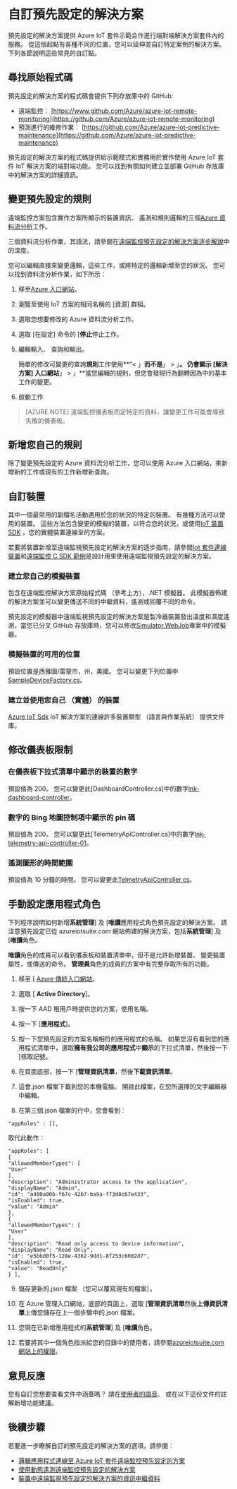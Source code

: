 <properties
    pageTitle="自訂預先設定的解決方案 |Microsoft Azure"
    description="提供如何自訂預先設定的 Azure IoT 套件解決方案的指引。"
    services=""
    suite="iot-suite"
    documentationCenter=".net"
    authors="aguilaaj"
    manager="timlt"
    editor=""/>

<tags
     ms.service="iot-suite"
     ms.devlang="dotnet"
     ms.topic="article"
     ms.tgt_pltfrm="na"
     ms.workload="na"
     ms.date="10/11/2016"
     ms.author="aguilaaj"/>

# <a name="customize-a-preconfigured-solution"></a>自訂預先設定的解決方案

預先設定的解決方案提供 Azure IoT 套件示範合作進行端對端解決方案套件內的服務。 從這個起點有各種不同的位置，您可以延伸並自訂特定案例的解決方案。 下列各節說明這些常見的自訂點。

## <a name="finding-the-source-code"></a>尋找原始程式碼

預先設定的解決方案的程式碼會提供下列存放庫中的 GitHub:

- 遠端監控︰ [https://www.github.com/Azure/azure-iot-remote-monitoring](https://github.com/Azure/azure-iot-remote-monitoring)
- 預測進行的維修作業︰ [https://github.com/Azure/azure-iot-predictive-maintenance](https://github.com/Azure/azure-iot-predictive-maintenance)

預先設定的解決方案的程式碼提供給示範模式和實務用於實作使用 Azure IoT 套件 IoT 解決方案的端對端功能。 您可以找到有關如何建立並部署 GitHub 存放庫中的解決方案的詳細資訊。

## <a name="changing-the-preconfigured-rules"></a>變更預先設定的規則

遠端監控方案包含實作方案所顯示的裝置資訊、 遙測和規則邏輯的三個[Azure 資料流分析](https://azure.microsoft.com/services/stream-analytics/)工作。

三個資料流分析作業，其語法，請參閱在[遠端監控預先設定的解決方案逐步解說](iot-suite-remote-monitoring-sample-walkthrough.md)中的深度。 

您可以編輯直接來變更邏輯，這些工作，或將特定的邏輯新增至您的狀況。 您可以找到資料流分析作業，如下所示︰
 
1. 移至[Azure 入口網站](https://portal.azure.com)。
2. 瀏覽至使用 IoT 方案的相同名稱的 [資源] 群組。 
3. 選取您想要修改的 Azure 資料流分析工作。 
4. 選取 [在設定] 命令的 [**停止**停止工作。 
5. 編輯輸入、 查詢和輸出。

    簡單的修改可變更的查詢**規則**工作使用**"< 」**而不是**」 > 」**。 仍會顯示 [解決方案] 入口網站**」 > 」**當您編輯的規則，但您會發現行為翻轉因為中的基本工作的變更。

6. 啟動工作

> [AZURE.NOTE] 遠端監控儀表板而定特定的資料，讓變更工作可能會導致失敗的儀表板。

## <a name="adding-your-own-rules"></a>新增您自己的規則

除了變更預先設定的 Azure 資料流分析工作，您可以使用 Azure 入口網站，來新增新的工作或現有的工作新增新查詢。

## <a name="customizing-devices"></a>自訂裝置

其中一個最常用的副檔名活動適用於您的狀況的特定的裝置。 有幾種方法可以使用的裝置。 這些方法包含變更的模擬的裝置，以符合您的狀況，或使用[IoT 裝置 SDK][] ，您的實體裝置連線至的方案。

若要將裝置新增至遠端監視預先設定的解決方案的逐步指南，請參閱[Iot 套件連線裝置](iot-suite-connecting-devices.md)和[遠端監控 C SDK 範例](https://github.com/Azure/azure-iot-sdks/tree/master/c/serializer/samples/remote_monitoring)是設計用來使用遠端監視預先設定的解決方案。

### <a name="creating-your-own-simulated-device"></a>建立您自己的模擬裝置

包含在遠端監控解決方案原始程式碼 （參考上方），.NET 模擬器。 此模擬器佈建的解決方案並可以變更傳送不同的中繼資料，遙測或回覆不同的命令。

預先設定的模擬器中遠端監視預先設定的解決方案是製冷器裝置發出溫度和濕度遙測，當您已分叉 GitHub 存放庫時，您可以修改[Simulator.WebJob](https://github.com/Azure/azure-iot-remote-monitoring/tree/master/Simulator/Simulator.WebJob)專案中的模擬器。

### <a name="available-locations-for-simulated-devices"></a>模擬裝置的可用的位置

預設位置是西雅圖/雷蒙市，州，美國。 您可以變更下列位置中[SampleDeviceFactory.cs][lnk-sample-device-factory]。


### <a name="building-and-using-your-own-physical-device"></a>建立並使用您自己 （實體） 的裝置

[Azure IoT Sdk](https://github.com/Azure/azure-iot-sdks) IoT 解決方案的連線許多裝置類型 （語言與作業系統） 提供文件庫。

## <a name="modifying-dashboard-limits"></a>修改儀表板限制

### <a name="number-of-devices-displayed-in-dashboard-dropdown"></a>在儀表板下拉式清單中顯示的裝置的數字

預設值為 200。 您可以變更此[DashboardController.cs]中的數字[lnk-dashboard-controller]。

### <a name="number-of-pins-to-display-in-bing-map-control"></a>數字的 Bing 地圖控制項中顯示的 pin 碼

預設值為 200。 您可以變更此[TelemetryApiController.cs]中的數字[lnk-telemetry-api-controller-01]。

### <a name="time-period-of-telemetry-graph"></a>遙測圖形的時間範圍

預設值為 10 分鐘的時間。 您可以變更此[TelmetryApiController.cs][lnk-telemetry-api-controller-02]。

## <a name="manually-setting-up-application-roles"></a>手動設定應用程式角色

下列程序說明如何新增**系統管理**] 及 [**唯讀**應用程式角色預先設定的解決方案。 請注意預先設定已從 azureiotsuite.com 網站佈建的解決方案，包括**系統管理**] 及 [**唯讀**角色。

**唯讀**角色的成員可以看到儀表板和裝置清單中，但不是允許新增裝置、 變更裝置屬性，或傳送的命令。  **管理員**角色的成員的方案中有完整存取所有的功能。

1. 移至 [ [Azure 傳統入口網站][lnk-classic-portal]。

2. 選取 [ **Active Directory**]。

3. 按一下 AAD 租用戶時提供您的方案，使用名稱。

4. 按一下 [**應用程式**]。

5. 按一下您預先設定的方案名稱相符的應用程式的名稱。 如果您沒有看到您的應用程式清單中，選取**擁有我公司的應用程式**中**顯示**的下拉式清單，然後按一下 [核取記號。

6.  在頁面底部，按一下 [**管理資訊清單**，然後**下載資訊清單**。

7. 這會.json 檔案下載到您的本機電腦。  開啟此檔案，在您所選擇的文字編輯器中編輯。

8. 在第三個.json 檔案的行中，您會看到︰

  ```
  "appRoles" : [],
  ```
  取代此動作︰

  ```
  "appRoles": [
  {
  "allowedMemberTypes": [
  "User"
  ],
  "description": "Administrator access to the application",
  "displayName": "Admin",
  "id": "a400a00b-f67c-42b7-ba9a-f73d8c67e433",
  "isEnabled": true,
  "value": "Admin"
  },
  {
  "allowedMemberTypes": [
  "User"
  ],
  "description": "Read only access to device information",
  "displayName": "Read Only",
  "id": "e5bbd0f5-128e-4362-9dd1-8f253c6082d7",
  "isEnabled": true,
  "value": "ReadOnly"
  } ],
  ```

9. 儲存更新的.json 檔案 （您可以覆寫現有的檔案）。

10.  在 Azure 管理入口網站，底部的頁面上，選取 [**管理資訊清單**然後**上傳資訊清單**上傳您儲存在上一個步驟中的.json 檔案。

11. 您現在已新增應用程式的**系統管理**] 及 [**唯讀**角色。

12. 若要將其中一個角色指派給您的目錄中的使用者，請參閱[azureiotsuite.com 網站上的權限][lnk-permissions]。

## <a name="feedback"></a>意見反應

您有自訂您想要查看文件中涵蓋嗎？ 請在[使用者的語音](https://feedback.azure.com/forums/321918-azure-iot)、 或在以下這份文件的註解新增功能建議。 

## <a name="next-steps"></a>後續步驟

若要進一步瞭解自訂的預先設定的解決方案的選項，請參閱︰

- [邏輯應用程式連線至 Azure IoT 套件遠端監控預先設定的方案][lnk-logicapp]
- [使用動態遙測遠端監控預先設定的解決方案][lnk-dynamic]
- [裝置中遠端監視預先設定的解決方案的資訊中繼資料][lnk-devinfo]

[lnk-logicapp]: iot-suite-logic-apps-tutorial.md
[lnk-dynamic]: iot-suite-dynamic-telemetry.md
[lnk-devinfo]: iot-suite-remote-monitoring-device-info.md

[IoT 裝置 SDK]: https://azure.microsoft.com/documentation/articles/iot-hub-sdks-summary/
[lnk-permissions]: iot-suite-permissions.md
[lnk-dashboard-controller]: https://github.com/Azure/azure-iot-remote-monitoring/blob/3fd43b8a9f7e0f2774d73f3569439063705cebe4/DeviceAdministration/Web/Controllers/DashboardController.cs#L27
[lnk-telemetry-api-controller-01]: https://github.com/Azure/azure-iot-remote-monitoring/blob/3fd43b8a9f7e0f2774d73f3569439063705cebe4/DeviceAdministration/Web/WebApiControllers/TelemetryApiController.cs#L27
[lnk-telemetry-api-controller-02]: https://github.com/Azure/azure-iot-remote-monitoring/blob/e7003339f73e21d3930f71ceba1e74fb5c0d9ea0/DeviceAdministration/Web/WebApiControllers/TelemetryApiController.cs#L25 
[lnk-sample-device-factory]: https://github.com/Azure/azure-iot-remote-monitoring/blob/master/Common/Factory/SampleDeviceFactory.cs#L40
[lnk-classic-portal]: https://manage.windowsazure.com

